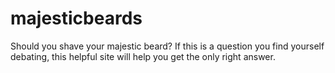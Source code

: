 # majesticbeards
Should you shave your majestic beard? If this is a question you find yourself debating, this helpful site will help you get the only right answer.

